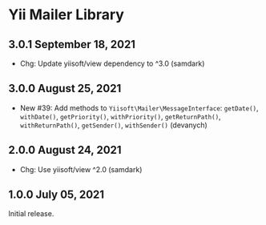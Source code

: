 # Yii Mailer Library


## 3.0.1 September 18, 2021

- Chg: Update yiisoft/view dependency to ^3.0 (samdark)

## 3.0.0 August 25, 2021

- New #39: Add methods to `Yiisoft\Mailer\MessageInterface`: `getDate()`, `withDate()`, `getPriority()`,
  `withPriority()`, `getReturnPath()`, `withReturnPath()`, `getSender()`, `withSender()` (devanych)

## 2.0.0 August 24, 2021

- Chg: Use yiisoft/view ^2.0 (samdark)

## 1.0.0 July 05, 2021

Initial release.
